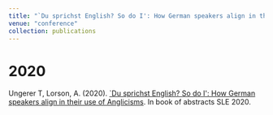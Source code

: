 ```yaml
---
title: "`Du sprichst English? So do I': How German speakers align in their use of Anglicisms"
venue: "conference"
collection: publications
---
```


2020
===
Ungerer T, Lorson, A. (2020). [`Du sprichst English? So do I': How German speakers align in their use of Anglicisms](http://www.sle2020.eu/downloads/BOOK%20OF%20ABSTRACTS.pdf#page=453). In book of abstracts SLE 2020.

